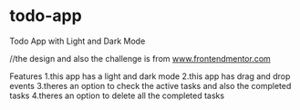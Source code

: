 # todo-app

Todo App with Light and Dark Mode

//the design and also the challenge is from www.frontendmentor.com

Features
1.this app has a light and dark mode
2.this app has drag and drop events
3.theres an option to check the active tasks and also the completed tasks
4.theres an option to delete all the completed tasks
